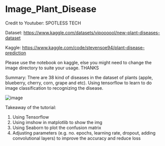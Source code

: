 # Image_Plant_Disease

Credit to Youtuber: SPOTLESS TECH

Dataset: https://www.kaggle.com/datasets/vipoooool/new-plant-diseases-dataset

Kaggle: https://www.kaggle.com/code/stevensoe94/plant-disease-prediction

Please use the notebook on kaggle, else you might need to change the image directory to suite your usage. THANKS

Summary: There are 38 kind of diseases in the dataset of plants (apple, blueberry, cherry, corn, grape and etc). Using tensorflow to learn to do image classification to recognizing the disease.

![image](https://github.com/user-attachments/assets/d341fac9-4ad4-4f7e-9fcc-2e784d2247be)

Takeaway of the tutorial:

1) Using Tensorflow
2) Using imshow in matplotlib to show the img
3) Using Seaborn to plot the confusion matrix
4) Adjusting parameters (e.g. no. epochs, learning rate, dropout, adding convolutional layers) to improve the accuracy and reduce loss
